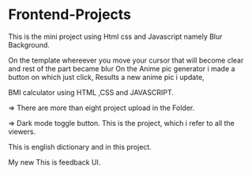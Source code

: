 # Frontend-Projects
This is the mini project using Html css and Javascript namely Blur Background.

On the template whereever you move your cursor that will become clear and rest of the part became blur
On the Anime pic generator i made a button on which just click, Results a new anime pic i update,

BMI calculator using HTML ,CSS and JAVASCRIPT.

=> There are more than eight project upload in the Folder.

=> Dark mode toggle button.
This is the project, which i refer to all the viewers.

This is english dictionary and in this project.

 My new This is feedback UI.
